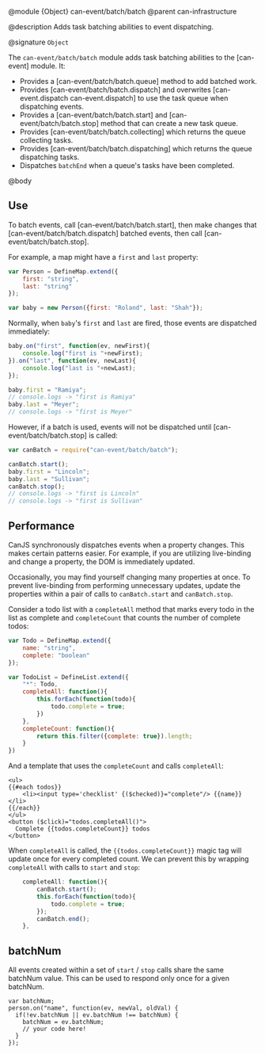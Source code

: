 @module {Object} can-event/batch/batch
@parent can-infrastructure

@description Adds task batching abilities to event dispatching.

@signature `Object`

The `can-event/batch/batch` module adds task batching abilities to
the [can-event] module.  It:

 - Provides a [can-event/batch/batch.queue] method to add batched work.
 - Provides [can-event/batch/batch.dispatch] and overwrites [can-event.dispatch can-event.dispatch] to use the task queue when dispatching events.
 - Provides a [can-event/batch/batch.start] and [can-event/batch/batch.stop] method that can create a new task queue.
 - Provides [can-event/batch/batch.collecting] which returns the queue collecting tasks.
 - Provides [can-event/batch/batch.dispatching] which returns the queue dispatching tasks.
 - Dispatches `batchEnd` when a queue's tasks have been completed.

@body

## Use

To batch events, call  [can-event/batch/batch.start], then make changes that
[can-event/batch/batch.dispatch] batched events, then call [can-event/batch/batch.stop].

For example, a map might have a `first` and `last` property:

```js
var Person = DefineMap.extend({
	first: "string",
	last: "string"
});

var baby = new Person({first: "Roland", last: "Shah"});
```

Normally, when `baby`'s `first` and `last` are fired, those events are dispatched immediately:

```js
baby.on("first", function(ev, newFirst){
	console.log("first is "+newFirst);
}).on("last", function(ev, newLast){
	console.log("last is "+newLast);
});

baby.first = "Ramiya";
// console.logs -> "first is Ramiya"
baby.last = "Meyer";
// console.logs -> "first is Meyer"
```

However, if a batch is used, events will not be dispatched until [can-event/batch/batch.stop] is called:

```js
var canBatch = require("can-event/batch/batch");

canBatch.start();
baby.first = "Lincoln";
baby.last = "Sullivan";
canBatch.stop();
// console.logs -> "first is Lincoln"
// console.logs -> "first is Sullivan"
```



## Performance

CanJS synchronously dispatches events when a property changes.
This makes certain patterns easier. For example, if you
are utilizing live-binding and change a property, the DOM is
immediately updated.

Occasionally, you may find yourself changing many properties at once. To
prevent live-binding from performing unnecessary updates,
update the properties within a pair of calls to `canBatch.start` and
`canBatch.stop`.

Consider a todo list with a `completeAll` method that marks every todo in the list as
complete and `completeCount` that counts the number of complete todos:

```js
var Todo = DefineMap.extend({
	name: "string",
	complete: "boolean"
});

var TodoList = DefineList.extend({
	"*": Todo,
	completeAll: function(){
		this.forEach(function(todo){
			todo.complete = true;
		})
	},
	completeCount: function(){
		return this.filter({complete: true}).length;
	}
})
```

And a template that uses the `completeCount` and calls `completeAll`:

```
<ul>
{{#each todos}}
	<li><input type='checklist' {($checked)}="complete"/> {{name}}</li>
{{/each}}
</ul>
<button ($click)="todos.completeAll()">
  Complete {{todos.completeCount}} todos
</button>
```

When `completeAll` is called, the `{{todos.completeCount}}` magic tag will update
once for every completed count.  We can prevent this by wrapping `completeAll` with calls to
`start` and `stop`:

```js
	completeAll: function(){
		canBatch.start();
		this.forEach(function(todo){
			todo.complete = true;
		});
		canBatch.end();
	},
```


## batchNum

All events created within a set of `start` / `stop` calls share the same
batchNum value. This can be used to respond only once for a given batchNum.

    var batchNum;
    person.on("name", function(ev, newVal, oldVal) {
      if(!ev.batchNum || ev.batchNum !== batchNum) {
        batchNum = ev.batchNum;
        // your code here!
      }
    });
